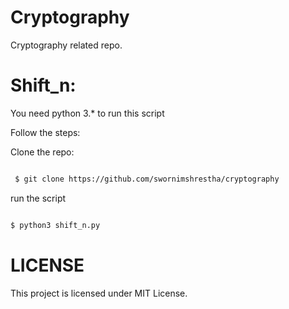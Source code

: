 # Cryptography

Cryptography related repo.

# Shift_n:
You need python 3.* to run this script

Follow the steps:

Clone the repo:

```zsh

 $ git clone https://github.com/swornimshrestha/cryptography

```

run the script

```zsh

$ python3 shift_n.py

```

# LICENSE
This project is licensed under MIT License.
